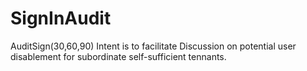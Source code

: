 # SignInAudit
AuditSign(30,60,90) Intent is to facilitate Discussion on potential user disablement for subordinate self-sufficient tennants.
